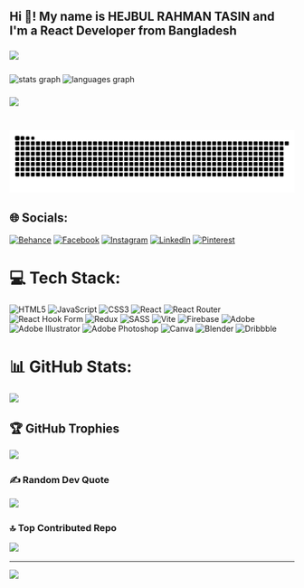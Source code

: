 <h2 align="left">Hi 👋! My name is HEJBUL RAHMAN TASIN and I'm a React Developer from Bangladesh</h2>

###

<div align="left">
  <img height="400" src="https://i.postimg.cc/BQj93wD0/Github-banner.jpg"  />
</div>

###

<div align="left">
  <img src="https://github-readme-stats.vercel.app/api?username=wdhejbul&hide_title=false&hide_rank=false&show_icons=true&include_all_commits=true&count_private=true&disable_animations=false&theme=dracula&locale=en&hide_border=false" height="150" alt="stats graph"  />
  <img src="https://github-readme-stats.vercel.app/api/top-langs?username=wdhejbul&locale=en&hide_title=false&layout=compact&card_width=320&langs_count=5&theme=dracula&hide_border=false" height="150" alt="languages graph"  />
</div>


###

<div align="left">
  <img height="150" src="https://media.giphy.com/media/OLPQ6z2hlHmwFc4Hso/giphy.gif?cid=ecf05e47djgpi4e9y5q0q8c3w1uiat77adyibqggbcm1dj4a&ep=v1_gifs_related&rid=giphy.gif&ct=g"  />
</div>

###

<br clear="both">

<img src="https://raw.githubusercontent.com/wdhejbul/wdhejbul/output/snake.svg" alt="Snake animation" />

###


## 🌐 Socials:
[![Behance](https://img.shields.io/badge/Behance-1769ff?logo=behance&logoColor=white)](https://behance.net/https://www.behance.net/wdhejbul) [![Facebook](https://img.shields.io/badge/Facebook-%231877F2.svg?logo=Facebook&logoColor=white)](https://facebook.com/https://www.facebook.com/wdtasin) [![Instagram](https://img.shields.io/badge/Instagram-%23E4405F.svg?logo=Instagram&logoColor=white)](https://instagram.com/https://www.instagram.com/wdhejbul/) [![LinkedIn](https://img.shields.io/badge/LinkedIn-%230077B5.svg?logo=linkedin&logoColor=white)](https://linkedin.com/in/https://www.linkedin.com/in/hejbul-rahman-tasin-127350265/) [![Pinterest](https://img.shields.io/badge/Pinterest-%23E60023.svg?logo=Pinterest&logoColor=white)](https://pinterest.com/https://www.pinterest.com/wdhejbul/) 

# 💻 Tech Stack:
![HTML5](https://img.shields.io/badge/html5-%23E34F26.svg?style=for-the-badge&logo=html5&logoColor=white) ![JavaScript](https://img.shields.io/badge/javascript-%23323330.svg?style=for-the-badge&logo=javascript&logoColor=%23F7DF1E) ![CSS3](https://img.shields.io/badge/css3-%231572B6.svg?style=for-the-badge&logo=css3&logoColor=white) ![React](https://img.shields.io/badge/react-%2320232a.svg?style=for-the-badge&logo=react&logoColor=%2361DAFB) ![React Router](https://img.shields.io/badge/React_Router-CA4245?style=for-the-badge&logo=react-router&logoColor=white) ![React Hook Form](https://img.shields.io/badge/React%20Hook%20Form-%23EC5990.svg?style=for-the-badge&logo=reacthookform&logoColor=white) ![Redux](https://img.shields.io/badge/redux-%23593d88.svg?style=for-the-badge&logo=redux&logoColor=white) ![SASS](https://img.shields.io/badge/SASS-hotpink.svg?style=for-the-badge&logo=SASS&logoColor=white) ![Vite](https://img.shields.io/badge/vite-%23646CFF.svg?style=for-the-badge&logo=vite&logoColor=white) ![Firebase](https://img.shields.io/badge/firebase-a08021?style=for-the-badge&logo=firebase&logoColor=ffcd34) ![Adobe](https://img.shields.io/badge/adobe-%23FF0000.svg?style=for-the-badge&logo=adobe&logoColor=white) ![Adobe Illustrator](https://img.shields.io/badge/adobe%20illustrator-%23FF9A00.svg?style=for-the-badge&logo=adobe%20illustrator&logoColor=white) ![Adobe Photoshop](https://img.shields.io/badge/adobe%20photoshop-%2331A8FF.svg?style=for-the-badge&logo=adobe%20photoshop&logoColor=white) ![Canva](https://img.shields.io/badge/Canva-%2300C4CC.svg?style=for-the-badge&logo=Canva&logoColor=white) ![Blender](https://img.shields.io/badge/blender-%23F5792A.svg?style=for-the-badge&logo=blender&logoColor=white) ![Dribbble](https://img.shields.io/badge/Dribbble-EA4C89?style=for-the-badge&logo=dribbble&logoColor=white)
# 📊 GitHub Stats:

![](https://github-readme-streak-stats.herokuapp.com/?user=wdhejbul&theme=dark&hide_border=false)

## 🏆 GitHub Trophies
![](https://github-profile-trophy.vercel.app/?username=wdhejbul&theme=radical&no-frame=false&no-bg=true&margin-w=4)

### ✍️ Random Dev Quote
![](https://quotes-github-readme.vercel.app/api?type=horizontal&theme=radical)

### 🔝 Top Contributed Repo
![](https://github-contributor-stats.vercel.app/api?username=wdhejbul&limit=5&theme=dark&combine_all_yearly_contributions=true)

---
[![](https://visitcount.itsvg.in/api?id=wdhejbul&icon=0&color=0)](https://visitcount.itsvg.in)

<!-- Proudly created with GPRM ( https://gprm.itsvg.in ) -->

